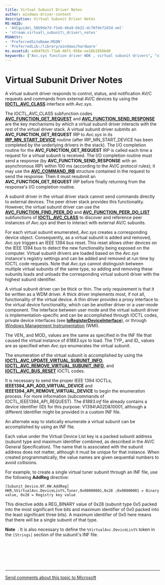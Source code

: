 ```yaml
---
title: Virtual Subunit Driver Notes
author: windows-driver-content
description: Virtual Subunit Driver Notes
MS-HAID:
- 'AVCguide\_58b9de7d-f1eb-46a9-bb22-dc76fde72d3d.xml'
- 'stream.virtual\_subunit\_driver\_notes'
MSHAttr:
- 'PreferredSiteName:MSDN'
- 'PreferredLib:/library/windows/hardware'
ms.assetid: e484f815-73a8-46f1-956e-ee16b1856bd0
keywords: ["Avc.sys function driver WDK , virtual subunit drivers", "virtual subunit drivers WDK AV/C", "external devices WDK AV/C", "IOCTL_AVC_CLASS"]
---
```


# Virtual Subunit Driver Notes


A virtual subunit driver responds to control, status, and notification AV/C requests and commands from external AV/C devices by using the [**IOCTL\_AVC\_CLASS**](https://msdn.microsoft.com/library/windows/hardware/ff560789) interface with *Avc.sys*.

The IOCTL\_AVC\_CLASS subfunction codes [**AVC\_FUNCTION\_GET\_REQUEST**](https://msdn.microsoft.com/library/windows/hardware/ff554163) and [**AVC\_FUNCTION\_SEND\_RESPONSE**](https://msdn.microsoft.com/library/windows/hardware/ff554170) are the key mechanisms by which a virtual subunit driver interacts with the rest of the virtual driver stack. A virtual subunit driver submits an **AVC\_FUNCTION\_GET\_REQUEST** IRP to *Avc.sys* in its [**IRP\_MN\_START\_DEVICE**](https://msdn.microsoft.com/library/windows/hardware/ff551749) routine (after IRP\_MN\_START\_DEVICE has been completed by the underlying drivers in the stack). The I/O completion routine for the **AVC\_FUNCTION\_GET\_REQUEST** IRP is called each time a request for a virtual subunit is received. The I/O completion routine must send a response (by **AVC\_FUNCTION\_SEND\_RESPONSE** with an asynchronous IRP) within 100 ms (according to the AV/C protocol rules); it may use the [**AVC\_COMMAND\_IRB**](https://msdn.microsoft.com/library/windows/hardware/ff554140) structure contained in the request to send the response. Then it must resubmit an **AVC\_FUNCTION\_GET\_REQUEST** IRP before finally returning from the response's I/O completion routine.

A subunit driver in the virtual driver stack cannot send commands directly to external devices. The peer driver stack provides this functionality. However, the virtual subunit driver can use the [**AVC\_FUNCTION\_FIND\_PEER\_DO**](https://msdn.microsoft.com/library/windows/hardware/ff554152) and [**AVC\_FUNCTION\_PEER\_DO\_LIST**](https://msdn.microsoft.com/library/windows/hardware/ff554168) subfunctions of [**IOCTL\_AVC\_CLASS**](https://msdn.microsoft.com/library/windows/hardware/ff560789) to discover and reference peer instances of *Avc.sys* and then to interact with external AV/C subunits.

For each virtual subunit enumerated, *Avc.sys* creates a corresponding device object. Consequently, as a virtual subunit is added and removed, *Avc.sys* triggers an IEEE 1394 bus reset. This reset allows other devices on the IEEE 1394 bus to detect the new functionality being exposed on the computer. Virtual subunit drivers are loaded based on the *Avc.sys* instance's registry settings and can be added and removed at run time by IOCTL code requests. Note that *Avc.sys* cannot distinguish between multiple virtual subunits of the same type, so adding and removing these subunits loads and unloads the corresponding virtual subunit driver with the highest subunit identifier.

A virtual subunit driver can be thick or thin. The only requirement is that it be written as a WDM driver. A thick driver implements most, if not all, functionality of the virtual device. A thin driver provides a proxy interface to the virtual device functionality, which can be another driver or a user-mode component. The interface between user mode and the virtual subunit driver is implementation-specific and can be accomplished through IOCTL codes, private device interfaces (see [**IoRegisterDeviceInterface**](https://msdn.microsoft.com/library/windows/hardware/ff549506)), or through [Windows Management Instrumentation](https://msdn.microsoft.com/library/windows/hardware/ff547139) (WMI).

The VEN\_ and MOD\_ values are the same as specified in the INF file that caused the virtual instance of *61883.sys* to load. The TYP\_ and ID\_ values are as specified when *Avc.sys* enumerates the virtual subunit.

The enumeration of the virtual subunit is accomplished by using the [**IOCTL\_AVC\_UPDATE\_VIRTUAL\_SUBUNIT\_INFO**](https://msdn.microsoft.com/library/windows/hardware/ff560798), [**IOCTL\_AVC\_REMOVE\_VIRTUAL\_SUBUNIT\_INFO**](https://msdn.microsoft.com/library/windows/hardware/ff560793), and [**IOCTL\_AVC\_BUS\_RESET**](https://msdn.microsoft.com/library/windows/hardware/ff560783) IOCTL codes.

It is necessary to send the proper IEEE 1394 IOCTLs, **IEEE1394\_API\_ADD\_VIRTUAL\_DEVICE** and **IEEE1394\_API\_REMOVE\_VIRTUAL\_DEVICE** to begin the enumeration process. For more information (subcommands of IOCTL\_IEEE1394\_API\_REQUEST). The *61883.inf* file already contains a device identifier (ID) for this purpose: V1394\\A02D&10001, although a different identifier might be provided in a custom INF file.

An alternate way to statically enumerate a virtual subunit can be accomplished by using an INF file.

Each value under the Virtual Device List key is a packed subunit address (subunit type and maximum identifier combined, as described in the AV/C General Specification). The name that is associated with the subunit address does not matter, although it must be unique for that instance. When created programmatically, the value names are given sequential numbers to avoid collisions.

For example, to create a single virtual tuner subunit through an INF file, use the following **AddReg** directive:

```
[Subunit_Device.NT.HW.AddReg]
HKR,%VirtualAvc.DeviceList%,Tuner,0x00000001,0x28 ;0x00000001 = Binary value, 0x28 = Registry key value
```

This directive adds a REG\_BINARY value of 0x28 (subunit type 0x5 packed into the most significant five bits and maximum identifier of 0x0 packed into the least significant three bits). A maximum identifier of 0x0 here means that there will be a single subunit of that type.

**Note**  : It is also necessary to define the `%VirtualAvc.DeviceList%` token in the `[Strings]` section of the subunit's INF file.

 

 

 


--------------------
[Send comments about this topic to Microsoft](mailto:wsddocfb@microsoft.com?subject=Documentation%20feedback%20%5Bstream\stream%5D:%20Virtual%20Subunit%20Driver%20Notes%20%20RELEASE:%20%288/23/2016%29&body=%0A%0APRIVACY%20STATEMENT%0A%0AWe%20use%20your%20feedback%20to%20improve%20the%20documentation.%20We%20don't%20use%20your%20email%20address%20for%20any%20other%20purpose,%20and%20we'll%20remove%20your%20email%20address%20from%20our%20system%20after%20the%20issue%20that%20you're%20reporting%20is%20fixed.%20While%20we're%20working%20to%20fix%20this%20issue,%20we%20might%20send%20you%20an%20email%20message%20to%20ask%20for%20more%20info.%20Later,%20we%20might%20also%20send%20you%20an%20email%20message%20to%20let%20you%20know%20that%20we've%20addressed%20your%20feedback.%0A%0AFor%20more%20info%20about%20Microsoft's%20privacy%20policy,%20see%20http://privacy.microsoft.com/default.aspx. "Send comments about this topic to Microsoft")


